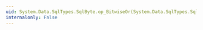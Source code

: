 ```yaml
---
uid: System.Data.SqlTypes.SqlByte.op_BitwiseOr(System.Data.SqlTypes.SqlByte,System.Data.SqlTypes.SqlByte)
internalonly: False
---
```

